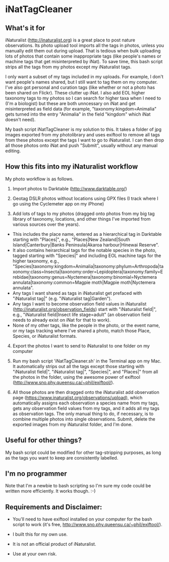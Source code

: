 # iNatTagCleaner

## What's it for
iNaturalist (http://inaturalist.org) is a great place to post nature observations. Its photo upload tool imports all the tags in photos, unless you manually edit them out during upload. That is tedious when bulk uploading lots of photos that contain some inappropriate tags (like people's names or machine tags that get misinterpreted by iNat). To save time, this bash script strips all the tags from my photos except my iNaturalist tags.

I only want a subset of my tags included in my uploads. For example, I don't want people's names shared, but I still want to tag them on my computer. I've also got personal and curation tags (like whether or not a photo has been shared on Flickr). These clutter up iNat. I also add EOL higher taxonomy tags to my photos so I can search for higher taxa when I need to (I'm a biologist) but these are both unncessary on iNat and get misinterpreted as field data (for example, "taxonomy:kingdom=Animalia" gets turned into the entry "Animalia" in the field "kingdom" which iNat doesn't need).

My bash script iNatTagCleaner is my solution to this. It takes a folder of jpg images exported from my photolibrary and uses exiftool to remove all tags from these photos except the tags I want to go to iNaturalist. I can then drop all those photos onto iNat and push "Submit", usually without any manual editing.

## How this fits into my iNaturalist workflow
My photo workflow is as follows.

1. Import photos to Darktable (http://www.darktable.org/)

2. Geotag DSLR photos without locations using GPX files (I track where I go using the Cyclemeter app on my iPhone)

3. Add lots of tags to my photos (dragged onto photos from my big tag library of taxonomy, locations, and other things I've imported from various sources over the years). 
  - This includes the place name, entered as a hierarchical tag in Darktable starting with "Places|", e.g., "Places|New Zealand|South Island|Canterbury|Banks Peninsula|Akaroa harbour|Hinewai Reserve". 
  - It also contains heirarchical tags for the notable species in the photo, tagged starting with "Species|" and including EOL machine tags for the higher taxonomy, e.g., "Species|taxonomy:kingdom=Animalia|taxonomy:phylum=Arthropoda|taxonomy:class=Insecta|taxonomy:order=Lepidoptera|taxonomy:family=Erebidae|taxonomy:genus=Nyctemera|taxonomy:binomial=Nyctemera annulata|taxonomy:common=Magpie moth|Magpie moth|Nyctemera annulata". 
  - Any tags I want shared as tags in iNaturalist get prefaced with "iNaturalist tag|" (e.g. "iNaturalist tag|Garden"). 
  - Any tags I want to become observation field values in iNaturalist (http://inaturalist.org/observation_fields) start with "iNaturalist field|", e.g., "iNaturalist field|Insect life stage=adult" (an observation field needs to already exist on iNat for that to work). 
  - None of my other tags, like the people in the photo, or the event name, or my tags tracking where I've shared a photo, match those Place, Species, or iNaturalist formats.

4. Export the photos I want to send to iNaturalist to one folder on my computer

5. Run my bash script 'iNatTagCleaner.sh' in the Terminal app on my Mac. It automatically strips out all the tags except those starting with "iNaturalist field|", "iNaturalist tag|", "Species|", and "Places|" from all the photos in the folder, using the awesome power of exiftool (http://www.sno.phy.queensu.ca/~phil/exiftool/).

6. All those photos are then dragged onto the iNaturalist add observation page (https://www.inaturalist.org/observations/upload), which automatically assigns each observation a species name from my tags, gets any observation field values from my tags, and it adds all my tags as observation tags. The only manual thing to do, if necessary, is to combine multiple photos into single observations. Submit, delete the exported images from my iNaturalist folder, and I'm done.

## Useful for other things?
My bash script could be modified for other tag-stripping purposes, as long as the tags you want to keep are consistently labelled.

## I'm no programmer
Note that I'm a newbie to bash scripting so I'm sure my code could be written more efficiently. It works though. :-)

## Requirements and Disclaimer:
* You'll need to have exiftool installed on your computer for the bash script to work (it's free, http://www.sno.phy.queensu.ca/~phil/exiftool/).

* I built this for my own use.

* It is not an official product of iNaturalist.
* Use at your own risk.
